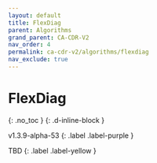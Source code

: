 ```yaml
---
layout: default
title: FlexDiag
parent: Algorithms
grand_parent: CA-CDR-V2
nav_order: 4
permalink: ca-cdr-v2/algorithms/flexdiag
nav_exclude: true
---
```


# FlexDiag
{: .no_toc }
{: .d-inline-block }

<span style = "text-transform: lowercase">v1.3.9-alpha-53</span>
{: .label .label-purple }

TBD
{: .label .label-yellow }